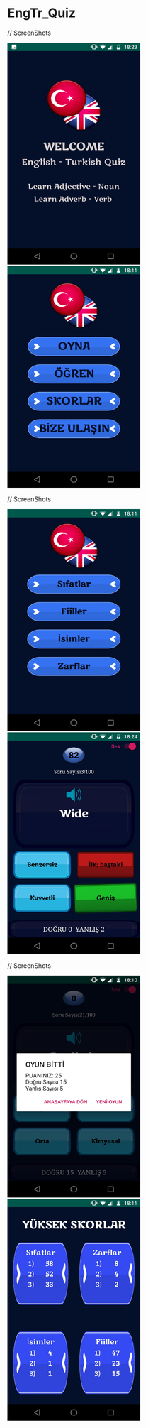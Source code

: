 # EngTr_Quiz

// ScreenShots

<img src="https://github.com/AdemPolat/EngTr_Quiz/blob/master/app/src/main/res/screenshot/s1.jpeg" width="300" height="500" padding="5"/>   <img src="https://github.com/AdemPolat/EngTr_Quiz/blob/master/app/src/main/res/screenshot/s2.jpeg" width="300" height="500" padding="5"/>

// ScreenShots

<img src="https://github.com/AdemPolat/EngTr_Quiz/blob/master/app/src/main/res/screenshot/s3.jpeg" width="300" height="500" padding="5"/>   <img src="https://github.com/AdemPolat/EngTr_Quiz/blob/master/app/src/main/res/screenshot/s4.jpeg" width="300" height="500" padding="5"/>

// ScreenShots

<img src="https://github.com/AdemPolat/EngTr_Quiz/blob/master/app/src/main/res/screenshot/s5.jpeg" width="300" height="500" padding="5"/>    <img src="https://github.com/AdemPolat/EngTr_Quiz/blob/master/app/src/main/res/screenshot/s6.jpeg" width="300" height="500" padding="5"/>


